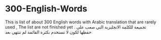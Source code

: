 # 300-English-Words
This is list of about 300 English words with Arabic translation that are rarely used , The list are not finished yet .  تجميعة للكلمة الانجليزية التي صعب علي حفظها لكون لا تستخدم بكثرة القائمة لم تنتهي بعد 
